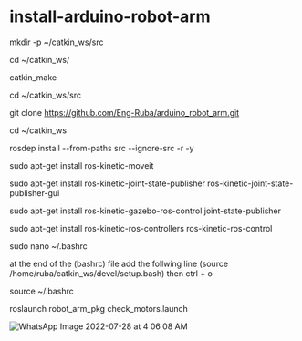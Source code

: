 # install-arduino-robot-arm
mkdir -p ~/catkin_ws/src

cd ~/catkin_ws/

catkin_make

cd ~/catkin_ws/src

git clone https://github.com/Eng-Ruba/arduino_robot_arm.git 

cd ~/catkin_ws

rosdep install --from-paths src --ignore-src -r -y

sudo apt-get install ros-kinetic-moveit

sudo apt-get install ros-kinetic-joint-state-publisher ros-kinetic-joint-state-publisher-gui

sudo apt-get install ros-kinetic-gazebo-ros-control joint-state-publisher

sudo apt-get install ros-kinetic-ros-controllers ros-kinetic-ros-control

sudo nano ~/.bashrc

at the end of the (bashrc) file add the follwing line
(source /home/ruba/catkin_ws/devel/setup.bash)
then 
ctrl + o

source ~/.bashrc

roslaunch robot_arm_pkg check_motors.launch


![WhatsApp Image 2022-07-28 at 4 06 08 AM](https://user-images.githubusercontent.com/108241970/181401512-39a9b609-4d86-44c6-b5c8-bddf53b3e7e5.jpeg)


